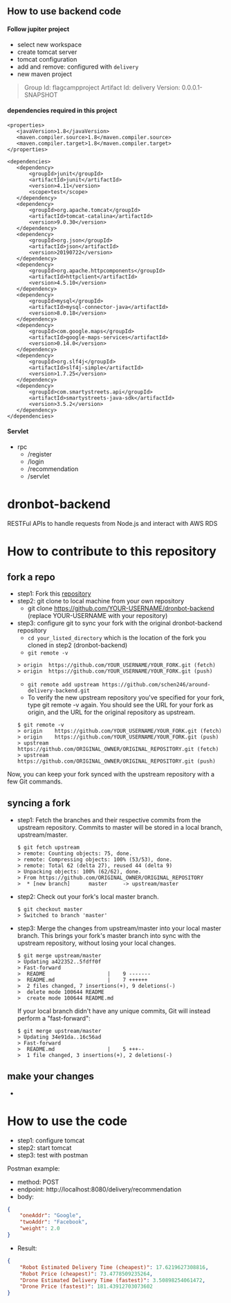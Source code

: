 ## How to use backend code

#### Follow jupiter project 
- select new workspace
- create tomcat server
- tomcat configuration
- add and remove: configured with `delivery`
- new maven project
> Group Id: flagcampproject
> Artifact Id: delivery
> Version: 0.0.0.1-SNAPSHOT

#### dependencies required in this project
```
<properties>
   <javaVersion>1.8</javaVersion>
   <maven.compiler.source>1.8</maven.compiler.source>
   <maven.compiler.target>1.8</maven.compiler.target>
</properties>

<dependencies>
   <dependency>
       <groupId>junit</groupId>
       <artifactId>junit</artifactId>
       <version>4.11</version>
       <scope>test</scope>
   </dependency>
   <dependency>
       <groupId>org.apache.tomcat</groupId>
       <artifactId>tomcat-catalina</artifactId>
       <version>9.0.30</version>
   </dependency>
   <dependency>
       <groupId>org.json</groupId>
       <artifactId>json</artifactId>
       <version>20190722</version>
   </dependency>
   <dependency>
       <groupId>org.apache.httpcomponents</groupId>
       <artifactId>httpclient</artifactId>
       <version>4.5.10</version>
   </dependency>
   <dependency>
       <groupId>mysql</groupId>
       <artifactId>mysql-connector-java</artifactId>
       <version>8.0.18</version>
   </dependency>
   <dependency>
       <groupId>com.google.maps</groupId>
       <artifactId>google-maps-services</artifactId>
       <version>0.14.0</version>
   </dependency>
   <dependency>
       <groupId>org.slf4j</groupId>
       <artifactId>slf4j-simple</artifactId>
       <version>1.7.25</version>
   </dependency>
   <dependency>
       <groupId>com.smartystreets.api</groupId>
	   <artifactId>smartystreets-java-sdk</artifactId>
	   <version>3.5.2</version>
   </dependency>
</dependencies>
```

#### Servlet
- rpc
  - /register
  - /login
  - /recommendation
  - /servlet

# dronbot-backend
RESTFul APIs to handle requests from Node.js and interact with AWS RDS

# How to contribute to this repository

## fork a repo
- step1: Fork this [repository](https://github.com/schen246/dronbot-backend.git)
- step2: git clone to local machine from your own repository
    - git clone https://github.com/YOUR-USERNAME/dronbot-backend (replace YOUR-USERNAME with your repository)
- step3: configure git to sync your fork with the original dronbot-backend repository
    - `cd your_listed_directory` which is the location of the fork you cloned in step2 (dronbot-backend)
    - `git remote -v`
    ```
    > origin  https://github.com/YOUR_USERNAME/YOUR_FORK.git (fetch)
    > origin  https://github.com/YOUR_USERNAME/YOUR_FORK.git (push)
    ```
    - `git remote add upstream https://github.com/schen246/around-delivery-backend.git`
    - To verify the new upstream repository you've specified for your fork, type git remote -v again. You should see the URL for your fork as origin, and the URL for the original repository as upstream.
    ```
    $ git remote -v
    > origin    https://github.com/YOUR_USERNAME/YOUR_FORK.git (fetch)
    > origin    https://github.com/YOUR_USERNAME/YOUR_FORK.git (push)
    > upstream  https://github.com/ORIGINAL_OWNER/ORIGINAL_REPOSITORY.git (fetch)
    > upstream  https://github.com/ORIGINAL_OWNER/ORIGINAL_REPOSITORY.git (push)
    ```
Now, you can keep your fork synced with the upstream repository with a few Git commands.
## syncing a fork
- step1: Fetch the branches and their respective commits from the upstream repository. Commits to master will be stored in a local branch, upstream/master.
    ```
    $ git fetch upstream
    > remote: Counting objects: 75, done.
    > remote: Compressing objects: 100% (53/53), done.
    > remote: Total 62 (delta 27), reused 44 (delta 9)
    > Unpacking objects: 100% (62/62), done.
    > From https://github.com/ORIGINAL_OWNER/ORIGINAL_REPOSITORY
    >  * [new branch]      master     -> upstream/master
    ```
- step2: Check out your fork's local master branch.
    ```
    $ git checkout master
    > Switched to branch 'master'
    ```
- step3: Merge the changes from upstream/master into your local master branch. This brings your fork's master branch into sync with the upstream repository, without losing your local changes.
    ```
    $ git merge upstream/master
    > Updating a422352..5fdff0f
    > Fast-forward
    >  README                    |    9 -------
    >  README.md                 |    7 ++++++
    >  2 files changed, 7 insertions(+), 9 deletions(-)
    >  delete mode 100644 README
    >  create mode 100644 README.md
    ```
    If your local branch didn't have any unique commits, Git will instead perform a "fast-forward":
    ```
    $ git merge upstream/master
    > Updating 34e91da..16c56ad
    > Fast-forward
    >  README.md                 |    5 +++--
    >  1 file changed, 3 insertions(+), 2 deletions(-)
    ```
## make your changes
- 

# How to use the code
- step1: configure tomcat 
- step2: start tomcat 
- step3: test with postman

Postman example:
- method: POST
- endpoint: http://localhost:8080/delivery/recommendation
- body:
```json
{
    "oneAddr": "Google",
    "twoAddr": "Facebook",
    "weight": 2.0
}
```
- Result:
```json
{
    "Robot Estimated Delivery Time (cheapest)": 17.6219627308816,
    "Robot Price (cheapest)": 73.4778509235264,
    "Drone Estimated Delivery Time (fastest)": 3.50898254061472,
    "Drone Price (fastest)": 181.43912703073602
}
```




















